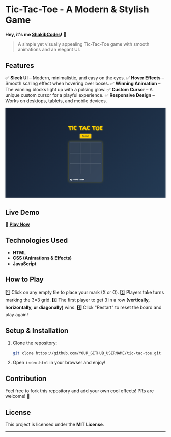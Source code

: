 #  Tic-Tac-Toe - A Modern & Stylish Game

**Hey, it's me [ShakibCodes](https://github.com/ShakibCodes)!** 👋  

> A simple yet visually appealing Tic-Tac-Toe game with smooth animations and an elegant UI.

##  Features
✅ **Sleek UI** – Modern, minimalistic, and easy on the eyes.
✅ **Hover Effects** – Smooth scaling effect when hovering over boxes.
✅ **Winning Animation** – The winning blocks light up with a pulsing glow.
✅ **Custom Cursor** – A unique custom cursor for a playful experience.
✅ **Responsive Design** – Works on desktops, tablets, and mobile devices.

![Game Screenshot](image/tic-tac-toe.png)

##  Live Demo
🔗 **[Play Now](https://ShakibCodes.github.io/tic-tac-toe/)**

## Technologies Used
- **HTML**
- **CSS (Animations & Effects)**
- **JavaScript**

##  How to Play
1️⃣ Click on any empty tile to place your mark (X or O).
2️⃣ Players take turns marking the 3×3 grid.
3️⃣ The first player to get 3 in a row **(vertically, horizontally, or diagonally)** wins.
4️⃣ Click "Restart" to reset the board and play again!

##  Setup & Installation
1. Clone the repository:
   ```bash
   git clone https://github.com/YOUR_GITHUB_USERNAME/tic-tac-toe.git
   ```
2. Open `index.html` in your browser and enjoy!

##  Contribution
Feel free to fork this repository and add your own cool effects! PRs are welcome! 🚀

##  License
This project is licensed under the **MIT License**.

---  



